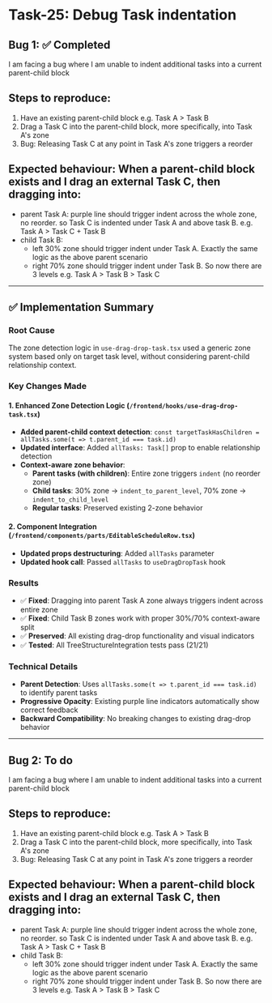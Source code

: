# Task-25: Debug Task indentation

## Bug 1: ✅ Completed
I am facing a bug where I am unable to indent additional tasks into a current parent-child block

## Steps to reproduce:
1. Have an existing parent-child block e.g. Task A > Task B
2. Drag a Task C into the parent-child block, more specifically, into Task A's zone
3. Bug: Releasing Task C at any point in Task A's zone triggers a reorder

## Expected behaviour: When a parent-child block exists and I drag an external Task C, then dragging into:
- parent Task A: purple line should trigger indent across the whole zone, no reorder. so Task C is indented under Task A and above task B. e.g. Task A > Task C + Task B
- child Task B:
    - left 30% zone should trigger indent under Task A. Exactly the same logic as the above parent scenario
    - right 70% zone should trigger indent under Task B. So now there are 3 levels e.g. Task A > Task B > Task C

---

## ✅ Implementation Summary

### Root Cause
The zone detection logic in `use-drag-drop-task.tsx` used a generic zone system based only on target task level, without considering parent-child relationship context.

### Key Changes Made

#### 1. Enhanced Zone Detection Logic (`/frontend/hooks/use-drag-drop-task.tsx`)
- **Added parent-child context detection**: `const targetTaskHasChildren = allTasks.some(t => t.parent_id === task.id)`
- **Updated interface**: Added `allTasks: Task[]` prop to enable relationship detection
- **Context-aware zone behavior**:
  - **Parent tasks (with children)**: Entire zone triggers `indent` (no reorder zone)
  - **Child tasks**: 30% zone → `indent_to_parent_level`, 70% zone → `indent_to_child_level`
  - **Regular tasks**: Preserved existing 2-zone behavior

#### 2. Component Integration (`/frontend/components/parts/EditableScheduleRow.tsx`)
- **Updated props destructuring**: Added `allTasks` parameter
- **Updated hook call**: Passed `allTasks` to `useDragDropTask` hook

### Results
- ✅ **Fixed**: Dragging into parent Task A zone always triggers indent across entire zone
- ✅ **Fixed**: Child Task B zones work with proper 30%/70% context-aware split
- ✅ **Preserved**: All existing drag-drop functionality and visual indicators
- ✅ **Tested**: All TreeStructureIntegration tests pass (21/21)

### Technical Details
- **Parent Detection**: Uses `allTasks.some(t => t.parent_id === task.id)` to identify parent tasks
- **Progressive Opacity**: Existing purple line indicators automatically show correct feedback
- **Backward Compatibility**: No breaking changes to existing drag-drop behavior

---

## Bug 2: To do
I am facing a bug where I am unable to indent additional tasks into a current parent-child block

## Steps to reproduce:
1. Have an existing parent-child block e.g. Task A > Task B
2. Drag a Task C into the parent-child block, more specifically, into Task A's zone
3. Bug: Releasing Task C at any point in Task A's zone triggers a reorder

## Expected behaviour: When a parent-child block exists and I drag an external Task C, then dragging into:
- parent Task A: purple line should trigger indent across the whole zone, no reorder. so Task C is indented under Task A and above task B. e.g. Task A > Task C + Task B
- child Task B:
    - left 30% zone should trigger indent under Task A. Exactly the same logic as the above parent scenario
    - right 70% zone should trigger indent under Task B. So now there are 3 levels e.g. Task A > Task B > Task C